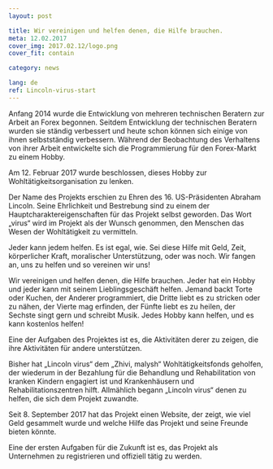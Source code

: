 ```yaml
---
layout: post

title: Wir vereinigen und helfen denen, die Hilfe brauchen.
meta: 12.02.2017
cover_img: 2017.02.12/logo.png
cover_fit: contain

category: news

lang: de
ref: Lincoln-virus-start
---
```


Anfang 2014 wurde die Entwicklung von mehreren technischen Beratern zur Arbeit an Forex begonnen.
Seitdem Entwicklung der technischen Beratern wurden sie ständig verbessert und heute schon können sich einige von ihnen selbstständig verbessern.
Während der Beobachtung des Verhaltens von ihrer Arbeit entwickelte sich die Programmierung für den Forex-Markt zu einem Hobby.

Am 12. Februar 2017 wurde beschlossen, dieses Hobby zur Wohltätigkeitsorganisation zu lenken.

Der Name des Projekts erschien zu Ehren des 16. US-Präsidenten Abraham Lincoln.
Seine Ehrlichkeit und Bestrebung sind zu einem der Hauptcharaktereigenschaften für das Projekt selbst geworden.
Das Wort „virus“ wird im Projekt als der Wunsch genommen, den Menschen das Wesen der Wohltätigkeit zu vermitteln.

Jeder kann jedem helfen.
Es ist egal, wie.
Sei diese Hilfe mit Geld, Zeit, körperlicher Kraft, moralischer Unterstützung, oder was noch.
Wir fangen an, uns zu helfen und so vereinen wir uns!

Wir vereinigen und helfen denen, die Hilfe brauchen.
Jeder hat ein Hobby und jeder kann mit seinem Lieblingsgeschäft helfen.
Jemand backt Torte oder Kuchen, der Anderer programmiert, die Dritte liebt es zu stricken oder zu nähen, der Vierte mag erfinden, der Fünfte liebt es zu heilen, der Sechste singt gern und schreibt Musik.
Jedes Hobby kann helfen, und es kann kostenlos helfen!

Eine der Aufgaben des Projektes ist es, die Aktivitäten derer zu zeigen, die ihre Aktivitäten für andere unterstützen.

Bisher hat „Lincoln virus“ dem „Zhivi, malysh“ Wohltätigkeitsfonds geholfen, der wiederum in der Bezahlung für die Behandlung und Rehabilitation von kranken Kindern engagiert ist und Krankenhäusern und Rehabilitationszentren hilft.
Allmählich begann „Lincoln virus“ denen zu helfen, die sich dem Projekt zuwandte.

Seit 8. September 2017 hat das Projekt einen Website, der zeigt, wie viel Geld gesammelt wurde und welche Hilfe das Projekt und seine Freunde bieten könnte.

Eine der ersten Aufgaben für die Zukunft ist es, das Projekt als Unternehmen zu registrieren und offiziell tätig zu werden.



